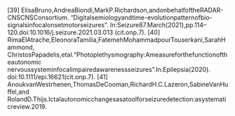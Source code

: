 [39] ElisaBruno,AndreaBiondi,MarkP.Richardson,andonbehalfoftheRADAR-CNSCNSConsortium.
“Digitalsemiologyandtime-evolutionpatternofbio-signalsinfocalonsetmotorseizures”.
In:Seizure87.March(2021),pp.114–120.doi:10.1016/j.seizure.2021.03.013
(cit.onp.7).
[40] RimaElAtrache,EleonoraTamilia,FatemehMohammadpourTouserkani,SarahHammond,
ChristosPapadelis,etal.“Photoplethysmography:Ameasureforthefunctionoftheautonomic
nervoussysteminfocalimpairedawarenessseizures”.In:Epilepsia(2020).
doi:10.1111/epi.16621(cit.onp.7).
[41] AnoukvanWestrhenen,ThomasDeCooman,RichardH.C.Lazeron,SabineVanHuffel,and
RolandD.Thijs.Ictalautonomicchangesasatoolforseizuredetection:asystematicreview.2019.